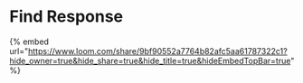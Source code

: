 # Find Response

{% embed url="https://www.loom.com/share/9bf90552a7764b82afc5aa61787322c1?hide_owner=true&hide_share=true&hide_title=true&hideEmbedTopBar=true" %}
